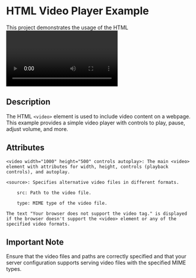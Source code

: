 # HTML Video Player Example

This project demonstrates the usage of the HTML <video> element to embed a video player in a web page.

## Description

The HTML `<video>` element is used to include video content on a webpage. This example provides a simple video player with controls to play, pause, adjust volume, and more.

## Attributes

    <video width="1000" height="500" controls autoplay>: The main <video> element with attributes for width, height, controls (playback controls), and autoplay.

    <source>: Specifies alternative video files in different formats.

        src: Path to the video file.

        type: MIME type of the video file.

    The text "Your browser does not support the video tag." is displayed if the browser doesn't support the <video> element or any of the specified video formats.

## Important Note

Ensure that the video files and paths are correctly specified and that your server configuration supports serving video files with the specified MIME types.
